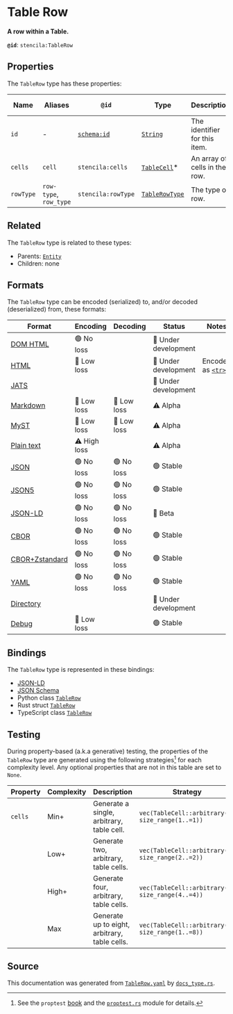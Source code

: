 # Table Row

**A row within a Table.**

**`@id`**: `stencila:TableRow`

## Properties

The `TableRow` type has these properties:

| Name      | Aliases                | `@id`                                | Type                                                                                                           | Description                   | Inherited from                                                                                   |
| --------- | ---------------------- | ------------------------------------ | -------------------------------------------------------------------------------------------------------------- | ----------------------------- | ------------------------------------------------------------------------------------------------ |
| `id`      | -                      | [`schema:id`](https://schema.org/id) | [`String`](https://github.com/stencila/stencila/blob/main/docs/reference/schema/data/string.md)                | The identifier for this item. | [`Entity`](https://github.com/stencila/stencila/blob/main/docs/reference/schema/other/entity.md) |
| `cells`   | `cell`                 | `stencila:cells`                     | [`TableCell`](https://github.com/stencila/stencila/blob/main/docs/reference/schema/works/table-cell.md)*       | An array of cells in the row. | -                                                                                                |
| `rowType` | `row-type`, `row_type` | `stencila:rowType`                   | [`TableRowType`](https://github.com/stencila/stencila/blob/main/docs/reference/schema/works/table-row-type.md) | The type of row.              | -                                                                                                |

## Related

The `TableRow` type is related to these types:

- Parents: [`Entity`](https://github.com/stencila/stencila/blob/main/docs/reference/schema/other/entity.md)
- Children: none

## Formats

The `TableRow` type can be encoded (serialized) to, and/or decoded (deserialized) from, these formats:

| Format                                                                                               | Encoding     | Decoding   | Status              | Notes                                                                             |
| ---------------------------------------------------------------------------------------------------- | ------------ | ---------- | ------------------- | --------------------------------------------------------------------------------- |
| [DOM HTML](https://github.com/stencila/stencila/blob/main/docs/reference/formats/dom.html.md)        | 🟢 No loss    |            | 🚧 Under development |                                                                                   |
| [HTML](https://github.com/stencila/stencila/blob/main/docs/reference/formats/html.md)                | 🔷 Low loss   |            | 🚧 Under development | Encoded as [`<tr>`](https://developer.mozilla.org/en-US/docs/Web/HTML/Element/tr) |
| [JATS](https://github.com/stencila/stencila/blob/main/docs/reference/formats/jats.md)                |              |            | 🚧 Under development |                                                                                   |
| [Markdown](https://github.com/stencila/stencila/blob/main/docs/reference/formats/markdown.md)        | 🔷 Low loss   | 🔷 Low loss | ⚠️ Alpha            |                                                                                   |
| [MyST](https://github.com/stencila/stencila/blob/main/docs/reference/formats/myst.md)                | 🔷 Low loss   | 🔷 Low loss | ⚠️ Alpha            |                                                                                   |
| [Plain text](https://github.com/stencila/stencila/blob/main/docs/reference/formats/text.md)          | ⚠️ High loss |            | ⚠️ Alpha            |                                                                                   |
| [JSON](https://github.com/stencila/stencila/blob/main/docs/reference/formats/json.md)                | 🟢 No loss    | 🟢 No loss  | 🟢 Stable            |                                                                                   |
| [JSON5](https://github.com/stencila/stencila/blob/main/docs/reference/formats/json5.md)              | 🟢 No loss    | 🟢 No loss  | 🟢 Stable            |                                                                                   |
| [JSON-LD](https://github.com/stencila/stencila/blob/main/docs/reference/formats/jsonld.md)           | 🟢 No loss    | 🟢 No loss  | 🔶 Beta              |                                                                                   |
| [CBOR](https://github.com/stencila/stencila/blob/main/docs/reference/formats/cbor.md)                | 🟢 No loss    | 🟢 No loss  | 🟢 Stable            |                                                                                   |
| [CBOR+Zstandard](https://github.com/stencila/stencila/blob/main/docs/reference/formats/cbor.zstd.md) | 🟢 No loss    | 🟢 No loss  | 🟢 Stable            |                                                                                   |
| [YAML](https://github.com/stencila/stencila/blob/main/docs/reference/formats/yaml.md)                | 🟢 No loss    | 🟢 No loss  | 🟢 Stable            |                                                                                   |
| [Directory](https://github.com/stencila/stencila/blob/main/docs/reference/formats/directory.md)      |              |            | 🚧 Under development |                                                                                   |
| [Debug](https://github.com/stencila/stencila/blob/main/docs/reference/formats/debug.md)              | 🔷 Low loss   |            | 🟢 Stable            |                                                                                   |

## Bindings

The `TableRow` type is represented in these bindings:

- [JSON-LD](https://stencila.org/TableRow.jsonld)
- [JSON Schema](https://stencila.org/TableRow.schema.json)
- Python class [`TableRow`](https://github.com/stencila/stencila/blob/main/python/python/stencila/types/table_row.py)
- Rust struct [`TableRow`](https://github.com/stencila/stencila/blob/main/rust/schema/src/types/table_row.rs)
- TypeScript class [`TableRow`](https://github.com/stencila/stencila/blob/main/ts/src/types/TableRow.ts)

## Testing

During property-based (a.k.a generative) testing, the properties of the `TableRow` type are generated using the following strategies[^1] for each complexity level. Any optional properties that are not in this table are set to `None`.

| Property | Complexity | Description                                   | Strategy                                         |
| -------- | ---------- | --------------------------------------------- | ------------------------------------------------ |
| `cells`  | Min+       | Generate a single, arbitrary, table cell.     | `vec(TableCell::arbitrary(), size_range(1..=1))` |
|          | Low+       | Generate two, arbitrary, table cells.         | `vec(TableCell::arbitrary(), size_range(2..=2))` |
|          | High+      | Generate four, arbitrary, table cells.        | `vec(TableCell::arbitrary(), size_range(4..=4))` |
|          | Max        | Generate up to eight, arbitrary, table cells. | `vec(TableCell::arbitrary(), size_range(1..=8))` |

## Source

This documentation was generated from [`TableRow.yaml`](https://github.com/stencila/stencila/blob/main/schema/TableRow.yaml) by [`docs_type.rs`](https://github.com/stencila/stencila/blob/main/rust/schema-gen/src/docs_type.rs).

[^1]: See the `proptest` [book](https://proptest-rs.github.io/proptest/) and the [`proptest.rs`](https://github.com/stencila/stencila/blob/main/rust/schema/src/proptests.rs) module for details.
